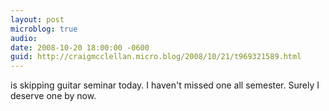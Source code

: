 ```yaml
---
layout: post
microblog: true
audio: 
date: 2008-10-20 18:00:00 -0600
guid: http://craigmcclellan.micro.blog/2008/10/21/t969321589.html
---
```

is skipping guitar seminar today.  I haven't missed one all semester.  Surely I deserve one by now.
